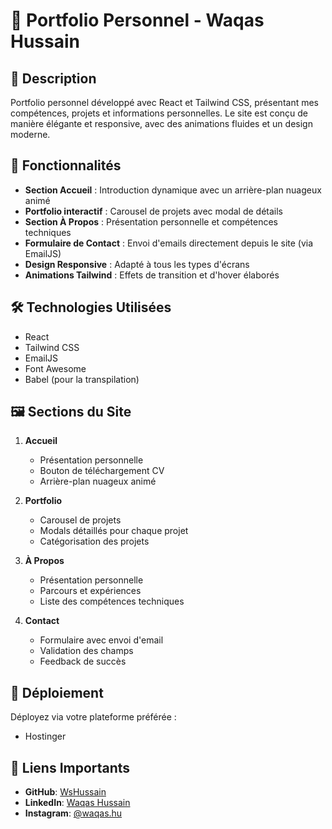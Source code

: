 # 🚀 Portfolio Personnel - Waqas Hussain

## 📝 Description

Portfolio personnel développé avec React et Tailwind CSS, présentant mes compétences, projets et informations personnelles. Le site est conçu de manière élégante et responsive, avec des animations fluides et un design moderne.

## 🌟 Fonctionnalités

- **Section Accueil** : Introduction dynamique avec un arrière-plan nuageux animé
- **Portfolio interactif** : Carousel de projets avec modal de détails
- **Section À Propos** : Présentation personnelle et compétences techniques
- **Formulaire de Contact** : Envoi d'emails directement depuis le site (via EmailJS)
- **Design Responsive** : Adapté à tous les types d'écrans
- **Animations Tailwind** : Effets de transition et d'hover élaborés

## 🛠 Technologies Utilisées

- React
- Tailwind CSS
- EmailJS
- Font Awesome
- Babel (pour la transpilation)

## 🖼 Sections du Site

1. **Accueil**
   - Présentation personnelle
   - Bouton de téléchargement CV
   - Arrière-plan nuageux animé

2. **Portfolio**
   - Carousel de projets
   - Modals détaillés pour chaque projet
   - Catégorisation des projets

3. **À Propos**
   - Présentation personnelle
   - Parcours et expériences
   - Liste des compétences techniques

4. **Contact**
   - Formulaire avec envoi d'email
   - Validation des champs
   - Feedback de succès

## 🚀 Déploiement

Déployez via votre plateforme préférée :
- Hostinger

## 🔗 Liens Importants

- **GitHub**: [WsHussain](https://github.com/WsHussain)
- **LinkedIn**: [Waqas Hussain](https://www.linkedin.com/in/waqas-hu/)
- **Instagram**: [@waqas.hu](https://www.instagram.com/waqas.hu/)
